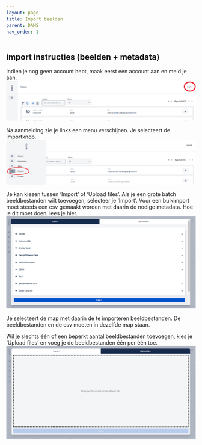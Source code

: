 ```yaml
---
layout: page
title: Import beelden
parent: DAMS
nav_order: 1
---
```


## **import instructies (beelden + metadata)**


Indien je nog geen account hebt, maak eerst een account aan en meld je aan.  
![](login.png)



Na aanmelding zie je links een menu verschijnen.
Je selecteert de importknop.  
![](importknop.png)


Je kan kiezen tussen ‘Import’ of ‘Upload files’. Als je een grote batch beeldbestanden wilt toevoegen, selecteer je ‘Import’. Voor een bulkimport moet steeds een csv gemaakt worden met daarin de nodige metadata. Hoe je dit moet doen, lees je hier.   
![](import.png)

Je selecteert de map met daarin de te importeren beeldbestanden. De beeldbestanden en de csv moeten in dezelfde map staan. 


Wil je slechts één of een beperkt aantal beeldbestanden toevoegen, kies je ‘Upload files’ en voeg je de beeldbestanden één per één toe.  
![](uploadfiles.png)


